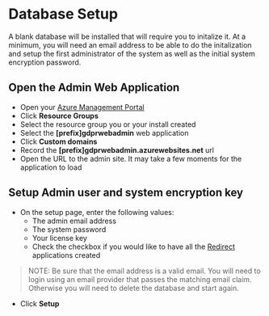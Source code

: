 # Database Setup

A blank database will be installed that will require you to initalize it.  At a minimum, you will need an email address to be able to do the initalization and setup the first administrator of the system as well as the initial system encryption password.

## Open the Admin Web Application

-   Open your [Azure Management Portal](https://portal.azure.com)
-   Click **Resource Groups**
-   Select the resource group you or your install created
-   Select the **[prefix]gdprwebadmin** web application
-   Click **Custom domains**
-   Record the **[prefix]gdprwebadmin.azurewebsites.net** url
-   Open the URL to the admin site.  It may take a few moments for the application to load

## Setup Admin user and system encryption key

-   On the setup page, enter the following values:
    -   The admin email address
    -   The system password
    -   Your license key
    -   Check the checkbox if you would like to have all the [Redirect](../Applications/RedirectApplications.md) applications created

>NOTE:  Be sure that the email address is a valid email.  You will need to login using an email provider that passes the matching email claim.  Otherwise you will need to delete the database and start again.

-   Click **Setup**
